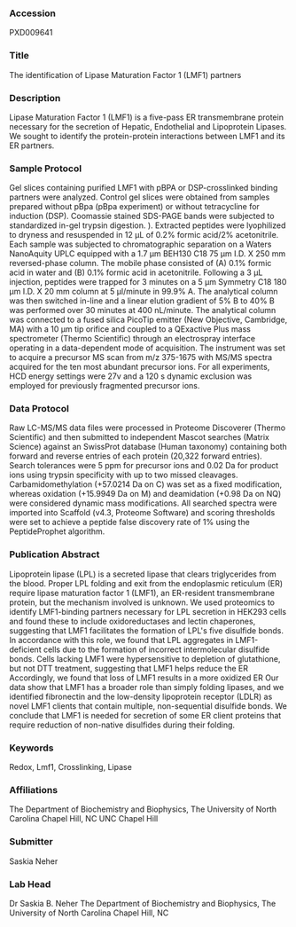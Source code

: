 ### Accession
PXD009641

### Title
The identification of Lipase Maturation Factor 1 (LMF1) partners

### Description
Lipase Maturation Factor 1 (LMF1) is a five-pass ER transmembrane protein necessary for the secretion of Hepatic, Endothelial and Lipoprotein Lipases. We sought to identify the protein-protein interactions between LMF1 and its ER partners.

### Sample Protocol
Gel slices containing purified LMF1 with pBPA or DSP-crosslinked binding partners were analyzed. Control gel slices were obtained from samples prepared without pBpa (pBpa experiment) or without tetracycline for induction (DSP).  Coomassie stained SDS-PAGE bands were subjected to standardized in-gel trypsin digestion. ). Extracted peptides were lyophilized to dryness and resuspended in 12 µL of 0.2% formic acid/2% acetonitrile. Each sample was subjected to chromatographic separation on a Waters NanoAquity UPLC equipped with a 1.7 µm BEH130 C18 75 µm I.D. X 250 mm reversed-phase column.  The mobile phase consisted of (A) 0.1% formic acid in water and (B) 0.1% formic acid in acetonitrile.  Following a 3 µL injection, peptides were trapped for 3 minutes on a 5 µm Symmetry C18 180 µm I.D. X 20 mm column at 5 µl/minute in 99.9% A. The analytical column was then switched in-line and a linear elution gradient of 5% B to 40% B was performed over 30 minutes at 400 nL/minute. The analytical column was connected to a fused silica PicoTip emitter (New Objective, Cambridge, MA) with a 10 µm tip orifice and coupled to a QExactive Plus mass spectrometer (Thermo Scientific) through an electrospray interface operating in a data-dependent mode of acquisition. The instrument was set to acquire a precursor MS scan from m/z 375-1675 with MS/MS spectra acquired for the ten most abundant precursor ions.  For all experiments, HCD energy settings were 27v and a 120 s dynamic exclusion was employed for previously fragmented precursor ions.

### Data Protocol
Raw LC-MS/MS data files were processed in Proteome Discoverer (Thermo Scientific) and then submitted to independent Mascot searches (Matrix Science) against an SwissProt database (Human taxonomy) containing both forward and reverse entries of each protein (20,322 forward entries).  Search tolerances were 5 ppm for precursor ions and 0.02 Da for product ions using trypsin specificity with up to two missed cleavages.  Carbamidomethylation (+57.0214 Da on C) was set as a fixed modification, whereas oxidation (+15.9949 Da on M) and deamidation (+0.98 Da on NQ) were considered dynamic mass modifications. All searched spectra were imported into Scaffold (v4.3, Proteome Software) and scoring thresholds were set to achieve a peptide false discovery rate of 1% using the PeptideProphet algorithm.

### Publication Abstract
Lipoprotein lipase (LPL) is a secreted lipase that clears triglycerides from the blood. Proper LPL folding and exit from the endoplasmic reticulum (ER) require lipase maturation factor 1 (LMF1), an ER-resident transmembrane protein, but the mechanism involved is unknown. We used proteomics to identify LMF1-binding partners necessary for LPL secretion in HEK293 cells and found these to include oxidoreductases and lectin chaperones, suggesting that LMF1 facilitates the formation of LPL's five disulfide bonds. In accordance with this role, we found that LPL aggregates in LMF1-deficient cells due to the formation of incorrect intermolecular disulfide bonds. Cells lacking LMF1 were hypersensitive to depletion of glutathione, but not DTT treatment, suggesting that LMF1 helps reduce the ER Accordingly, we found that loss of LMF1 results in a more oxidized ER Our data show that LMF1 has a broader role than simply folding lipases, and we identified fibronectin and the low-density lipoprotein receptor (LDLR) as novel LMF1 clients that contain multiple, non-sequential disulfide bonds. We conclude that LMF1 is needed for secretion of some ER client proteins that require reduction of non-native disulfides during their folding.

### Keywords
Redox, Lmf1, Crosslinking, Lipase

### Affiliations
The Department of Biochemistry and Biophysics, The University of North Carolina Chapel Hill, NC
UNC Chapel Hill

### Submitter
Saskia Neher

### Lab Head
Dr Saskia B. Neher
The Department of Biochemistry and Biophysics, The University of North Carolina Chapel Hill, NC


